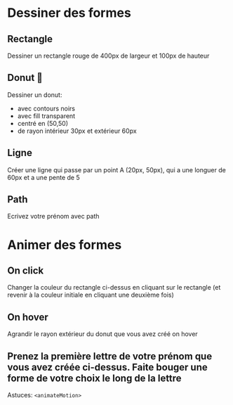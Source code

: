 # Dessiner des formes
## Rectangle
Dessiner un rectangle rouge de 400px de largeur et 100px de hauteur

## Donut 🍩
Dessiner un donut:

* avec contours noirs
* avec fill transparent
* centré en (50,50)
* de rayon intérieur 30px et extérieur 60px

## Ligne
Créer une ligne qui passe par un point A (20px, 50px), qui a une longuer de 60px et a une pente de 5

## Path
Ecrivez votre prénom avec path

# Animer des formes

## On click
Changer la couleur du rectangle ci-dessus en cliquant sur le rectangle (et revenir à la couleur initiale en cliquant une deuxième fois)


## On hover
Agrandir le rayon extérieur du donut que vous avez créé on hover


## Prenez la première lettre de votre prénom que vous avez créée ci-dessus. Faite bouger une forme de votre choix le long de la lettre
Astuces: `<animateMotion>`

